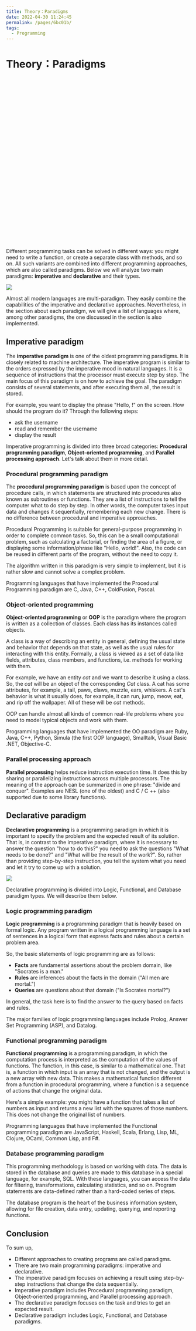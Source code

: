 ```yaml
---
title: Theory：Paradigms
date: 2022-04-30 11:24:45
permalink: /pages/6bc01b/
tags:
  - Programming
---
```

# Theory：Paradigms
<div style="background-image: url(https://cdn.jsdelivr.net/gh/JimFKppt/Pictures@master/static_files/img/milad-fakurian-UiiHVEyxtyA-unsplash.jpg); background-size: cover;">
    <iframe :src="$withBase('/markmap/Markmap_Theory：Paradigms.html')" width="100%" height="450" frameborder="0" scrolling="No" leftmargin="0" topmargin="0"></iframe>
</div>

Different programming tasks can be solved in different ways: you might need to write a function, or create a separate class with methods, and so on. All such variants are combined into different programming approaches, which are also called paradigms. Below we will analyze two main paradigms: **imperative** and **declarative** and their types.

![](https://ucarecdn.com/024d46aa-b898-4713-b3a7-2c095c94b00e/)

Almost all modern languages are multi-paradigm. They easily combine the capabilities of the imperative and declarative approaches. Nevertheless, in the section about each paradigm, we will give a list of languages where, among other paradigms, the one discussed in the section is also implemented.

## Imperative paradigm

The **imperative paradigm** is one of the oldest programming paradigms. It is closely related to machine architecture. The imperative program is similar to the orders expressed by the imperative mood in natural languages. It is a sequence of instructions that the processor must execute step by step. The main focus of this paradigm is on how to achieve the goal. The paradigm consists of several statements, and after executing them all, the result is stored.

For example, you want to display the phrase "Hello, <username>!" on the screen. How should the program do it? Through the following steps:

- ask the username
- read and remember the username
- display the result

Imperative programming is divided into three broad categories: **Procedural programming paradigm**, **Object-oriented programming**, and **Parallel processing approach**. Let's talk about them in more detail.

### Procedural programming paradigm

The **procedural programming paradigm** is based upon the concept of procedure calls, in which statements are structured into procedures also known as subroutines or functions. They are a list of instructions to tell the computer what to do step by step. In other words, the computer takes input data and changes it sequentially, remembering each new change. There is no difference between procedural and imperative approaches.

Procedural Programming is suitable for general-purpose programming in order to complete common tasks. So, this can be a small computational problem, such as calculating a factorial, or finding the area of a figure, or displaying some information/phrase like "Hello, world!". Also, the code can be reused in different parts of the program, without the need to copy it.

The algorithm written in this paradigm is very simple to implement, but it is rather slow and cannot solve a complex problem.

Programming languages that have implemented the Procedural Programming paradigm are C, Java, C++, ColdFusion, Pascal.

### Object-oriented programming

**Object-oriented programming** or **OOP** is the paradigm where the program is written as a collection of classes. Each class has its instances called objects.

A class is a way of describing an entity in general, defining the usual state and behavior that depends on that state, as well as the usual rules for interacting with this entity. Formally, a class is viewed as a set of data like fields, attributes, class members, and functions, i.e. methods for working with them.

For example, we have an entity *cat* and we want to describe it using a class. So, the *cat* will be an object of the corresponding *Cat* class. A cat has some attributes, for example, a tail, paws, claws, muzzle, ears, whiskers. A cat's behavior is what it usually does, for example, it can run, jump, meow, eat, and rip off the wallpaper. All of these will be *cat* methods.

OOP can handle almost all kinds of common real-life problems where you need to model typical objects and work with them.

Programming languages that have implemented the OO paradigm are Ruby, Java, C++, Python, Simula (the first OOP language), Smalltalk, Visual Basic .NET, Objective-C.

### Parallel processing approach

**Parallel processing** helps reduce instruction execution time. It does this by sharing or parallelizing instructions across multiple processors. The meaning of the approach can be summarized in one phrase: "divide and conquer". Examples are NESL (one of the oldest) and C / C ++ (also supported due to some library functions).

## Declarative paradigm

**Declarative programming** is a programming paradigm in which it is important to specify the problem and the expected result of its solution. That is, in contrast to the imperative paradigm, where it is necessary to answer the question "how to do this?" you need to ask the questions "What needs to be done?" and "What will be the result of the work?". So, rather than providing step-by-step instruction, you tell the system what you need and let it try to come up with a solution.

![](https://ucarecdn.com/708d0047-47c5-45c6-834b-18db7b1d1865/)

Declarative programming is divided into Logic, Functional, and Database paradigm types. We will describe them below.

### Logic programming paradigm

**Logic programming** is a programming paradigm that is heavily based on formal logic. Any program written in a logical programming language is a set of sentences in a logical form that express facts and rules about a certain problem area.

So, the basic statements of logic programming are as follows:

- **Facts** are fundamental assertions about the problem domain, like "Socrates is a man."
- **Rules** are inferences about the facts in the domain ("All men are mortal.")
- **Queries** are questions about that domain ("Is Socrates mortal?")

In general, the task here is to find the answer to the query based on facts and rules.

The major families of logic programming languages include Prolog, Answer Set Programming (ASP), and Datalog.

### Functional programming paradigm

**Functional programming** is a programming paradigm, in which the computation process is interpreted as the computation of the values of functions. The function, in this case, is similar to a mathematical one. That is, a function in which input is an array that is not changed, and the output is a new array with new data. This makes a mathematical function different from a function in procedural programming, where a function is a sequence of actions that change the original data.

Here's a simple example: you might have a function that takes a list of numbers as input and returns a new list with the squares of those numbers. This does not change the original list of numbers.

Programming languages that have implemented the Functional programming paradigm are JavaScript, Haskell, Scala, Erlang, Lisp, ML, Clojure, OCaml, Common Lisp, and F#.

### Database programming paradigm

This programming methodology is based on working with data. The data is stored in the database and queries are made to this database in a special language, for example, SQL. With these languages, you can access the data for filtering, transformations, calculating statistics, and so on. Program statements are data-defined rather than a hard-coded series of steps.

The database program is the heart of the business information system, allowing for file creation, data entry, updating, querying, and reporting functions.

## Conclusion

To sum up,

- Different approaches to creating programs are called paradigms.
- There are two main programming paradigms: imperative and declarative.
- The imperative paradigm focuses on achieving a result using step-by-step instructions that change the data sequentially.
- Imperative paradigm includes Procedural programming paradigm, Object-oriented programming, and Parallel processing approach.
- The declarative paradigm focuses on the task and tries to get an expected result.
- Declarative paradigm includes Logic, Functional, and Database paradigms.